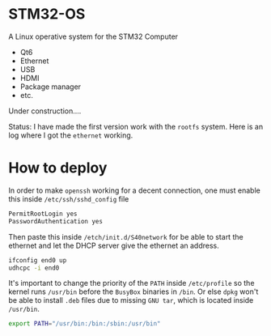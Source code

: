 # STM32-OS
A Linux operative system for the STM32 Computer

* Qt6
* Ethernet
* USB
* HDMI
* Package manager
* etc.

Under construction....

Status: I have made the first version work with the `rootfs` system. Here is an log where I got the `ethernet` working.

# How to deploy

In order to make `openssh` working for a decent connection, one must enable this inside `/etc/ssh/sshd_config` file

```sh
PermitRootLogin yes
PasswordAuthentication yes

```

Then paste this inside `/etch/init.d/S40network` for be able to start the ethernet and let the DHCP server give the ethernet an address.

```sh
ifconfig end0 up
udhcpc -i end0
```

It's important to change the priority of the `PATH` inside `/etc/profile` so the kernel runs `/usr/bin` before the `BusyBox` binaries in `/bin`. Or else `dpkg` won't be able to install `.deb` files due to missing `GNU tar`, which is located inside `/usr/bin`.

```sh
export PATH="/usr/bin:/bin:/sbin:/usr/bin"
```
